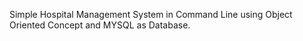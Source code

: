 Simple Hospital Management System in Command Line using Object Oriented Concept and MYSQL as Database.
